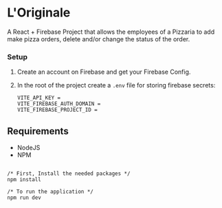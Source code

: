 # L'Originale

A React + Firebase Project that allows the employees of a Pizzaria to add make pizza orders, delete and/or change the status of the order.

### Setup

1. Create an account on Firebase and get your Firebase Config.
2. In the root of the project create a `.env` file for storing firebase secrets:

   ```env
   VITE_API_KEY =
   VITE_FIREBASE_AUTH_DOMAIN =
   VITE_FIREBASE_PROJECT_ID =
   ```

## Requirements

- NodeJS
- NPM

```

/* First, Install the needed packages */
npm install

/* To run the application */
npm run dev

```
